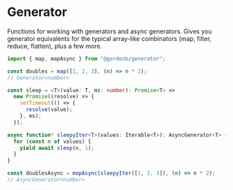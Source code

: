 # Generator

Functions for working with generators and async generators. Gives you generator
equivalents for the typical array-like combinators (map, filter, reduce,
flatten), plus a few more.

```typescript
import { map, mapAsync } from "@gordonb/generator";

const doubles = map([1, 2, 3], (n) => n * 2);
// Generator<number>

const sleep = <T>(value: T, ms: number): Promise<T> =>
  new Promise((resolve) => {
    setTimeout(() => {
      resolve(value);
    }, ms);
  });

async function* sleepyIter<T>(values: Iterable<T>): AsyncGenerator<T> {
  for (const n of values) {
    yield await sleep(n, 1);
  }
}

const doublesAsync = mapAsync(sleepyIter([1, 2, 3]), (n) => n * 2);
// AsyncGenerator<number>
```
